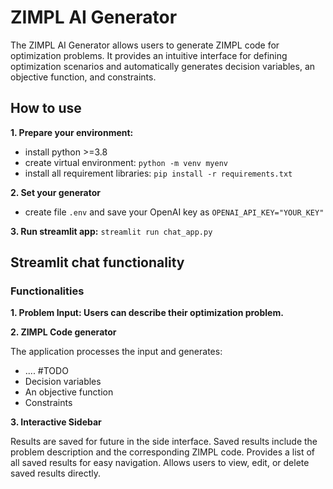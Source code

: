 # ZIMPL AI Generator

The ZIMPL AI Generator allows users to generate ZIMPL code for optimization problems. It provides an intuitive interface for defining optimization scenarios and automatically generates decision variables, an objective function, and constraints.

## How to use

**1. Prepare your environment:**

- install python >=3.8
- create virtual environment:
`python -m venv myenv`
- install all requirement libraries:
`pip install -r requirements.txt`

**2. Set your generator**

- create file `.env` and save your OpenAI key as `OPENAI_API_KEY="YOUR_KEY"`

**3. Run streamlit app:** `streamlit run chat_app.py`

## Streamlit chat functionality

### Functionalities

**1. Problem Input: Users can describe their optimization problem.**

**2. ZIMPL Code generator**

The application processes the input and generates:

- .... #TODO
- Decision variables
- An objective function
- Constraints

**3. Interactive Sidebar**

Results are saved for future in the side interface. Saved results include the problem description and the corresponding ZIMPL code. Provides a list of all saved results for easy navigation. Allows users to view, edit, or delete saved results directly.